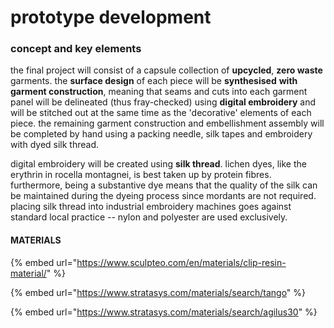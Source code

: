 # prototype development

### concept and key elements

the final project will consist of a capsule collection of **upcycled**, **zero waste** garments. the **surface design** of each piece will be **synthesised** **with garment construction**, meaning that seams and cuts into each garment panel will be delineated \(thus fray-checked\) using **digital embroidery** and will be stitched out at the same time as the 'decorative' elements of each piece. the remaining garment construction and embellishment assembly will be completed by hand using a packing needle, silk tapes and embroidery with dyed silk thread. 

digital embroidery will be created using **silk thread**. lichen dyes, like the erythrin in rocella montagnei, is best taken up by protein fibres. furthermore, being a substantive dye means that the quality of the silk can be maintained during the dyeing process since mordants are not required. placing silk thread into industrial embroidery machines goes against standard local practice -- nylon and polyester are used exclusively. 





#### MATERIALS

{% embed url="https://www.sculpteo.com/en/materials/clip-resin-material/" %}

{% embed url="https://www.stratasys.com/materials/search/tango" %}

{% embed url="https://www.stratasys.com/materials/search/agilus30" %}

#### 

